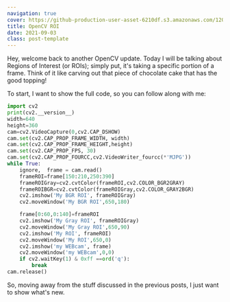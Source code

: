 ```yaml
---
navigation: true
cover: https://github-production-user-asset-6210df.s3.amazonaws.com/120507146/357630125-435d0d8d-14d8-4623-9fc7-5eb3707d3287.png?X-Amz-Algorithm=AWS4-HMAC-SHA256&X-Amz-Credential=AKIAVCODYLSA53PQK4ZA%2F20240814%2Fus-east-1%2Fs3%2Faws4_request&X-Amz-Date=20240814T004040Z&X-Amz-Expires=300&X-Amz-Signature=b05e965ba6fb6b757c6d9e396a1bef871162ea628b03b589e40cdf5da0056dc8&X-Amz-SignedHeaders=host&actor_id=120507146&key_id=0&repo_id=841746844
title: OpenCV ROI
date: 2021-09-03
class: post-template
---
```


Hey, welcome back to another OpenCV update. Today I will be talking about Regions of Interest (or ROIs); simply put, it's taking a specific portion of a frame. Think of it like carving out that piece of chocolate cake that has the good topping!


To start, I want to show the full code, so you can follow along with me:
```python
import cv2
print(cv2.__version__)
width=640
height=360
cam=cv2.VideoCapture(0,cv2.CAP_DSHOW)
cam.set(cv2.CAP_PROP_FRAME_WIDTH, width)
cam.set(cv2.CAP_PROP_FRAME_HEIGHT,height)
cam.set(cv2.CAP_PROP_FPS, 30)
cam.set(cv2.CAP_PROP_FOURCC,cv2.VideoWriter_fourcc(*'MJPG'))
while True:
    ignore,  frame = cam.read()
    frameROI=frame[150:210,250:390]
    frameROIGray=cv2.cvtColor(frameROI,cv2.COLOR_BGR2GRAY)
    frameROIBGR=cv2.cvtColor(frameROIGray,cv2.COLOR_GRAY2BGR)
    cv2.imshow('My BGR ROI', frameROIGray)
    cv2.moveWindow('My BGR ROI',650,180)

    frame[0:60,0:140]=frameROI
    cv2.imshow('My Gray ROI', frameROIGray)
    cv2.moveWindow('My Gray ROI',650,90)
    cv2.imshow('My ROI', frameROI)
    cv2.moveWindow('My ROI',650,0)
    cv2.imshow('my WEBcam', frame)
    cv2.moveWindow('my WEBcam',0,0)
    if cv2.waitKey(1) & 0xff ==ord('q'):
        break
cam.release()

```


So, moving away from the stuff discussed in the previous posts, I just want to show what's new. 
